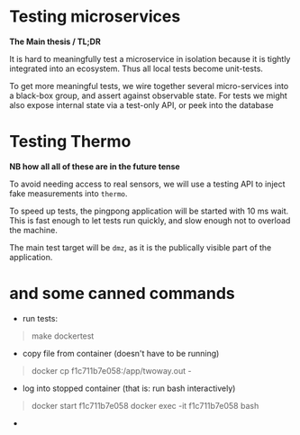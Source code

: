 Testing microservices
=====================

**The Main thesis / TL;DR**

It is hard to meaningfully test a microservice in isolation because it is tightly integrated into 
an ecosystem. Thus all local tests become unit-tests. 

To get more meaningful tests, we wire together several micro-services into a black-box group, and assert
against observable state. For tests we might also expose internal state via a test-only API, or 
peek into the database

# Testing Thermo

**NB how all all of these are in the future tense**

To avoid needing access to real sensors, we will use a testing API to
inject fake measurements into `thermo`.

To speed up tests, the pingpong application will be started with 10 ms
wait. This is fast enough to let tests run quickly, and slow enough
not to overload the machine.

The main test target will be `dmz`, as it is the publically visible
part of the application.

# and some canned commands

- run tests:
> make dockertest

- copy file from container (doesn't have to be running)
> docker cp f1c711b7e058:/app/twoway.out -

- log into stopped container (that is: run bash interactively)
> docker start  f1c711b7e058
> docker exec -it f1c711b7e058 bash 

- 